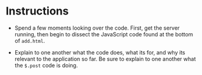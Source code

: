 # **Instructions**

* Spend a few moments looking over the code. First, get the server running, then begin to dissect the JavaScript code found at the bottom of `add.html`.

* Explain to one another what the code does, what its for, and why its relevant to the application so far. Be sure to explain to one another what the `$.post` code is doing.
